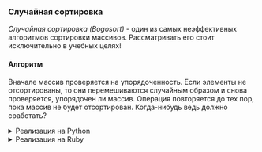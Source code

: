 ### Случайная сортировка

_Случайная сортировка (Bogosort)_ - один из самых неэффективных алгоритмов сортировки массивов. Рассматривать его стоит исключительно в учебных целях!

#### Алгоритм

Вначале массив проверяется на упорядоченность. Если элементы не отсортированы, то они перемешиваются случайным образом и снова проверяется, упорядочен ли массив. Операция повторяется до тех пор, пока массив не будет отсортирован. Когда-нибудь ведь должно сработать?

<details>
<summary>Реализация на Python</summary>

```
import random

# Метод проверки упорядоченности массива
def is_sorted(nums):
    length = len(nums)
    for i in range(0, length - 1):
        if(nums[i] > nums[i + 1]):
            return False
    return True

# Перемешивание массива в случайном порядке
def random_permutation(nums):
    length = len(nums)
    for i in range(0, length):
        rnd = random.randint(0, length - 1)
        # обмен элементов массива
        temp = nums[i]
        nums[i] = nums[rnd]
        nums[rnd] = temp

# Случайная сортировка
def bogo_sort(nums):
    while(not(is_sorted(nums))):
        random_permutation(nums)
    return nums
```

</details>

<details>
<summary>Реализация на Ruby</summary>

```

# Метод проверки упорядоченности массива
def sorted?(nums)
    length = nums.length
    (0..length - 2).each do |i|
      return false if nums[i] > nums[i + 1]
    end
    return true
end
  
# Перемешивание массива в случайном порядке
def random_permutation(nums)
    length = nums.length
    (0..length - 1).each do |i|
      rnd = rand(0..length - 1)
      # обмен элементов массива
      temp = nums[i]
      nums[i] = nums[rnd]
      nums[rnd] = temp
    end
end
  
# Случайная сортировка
def bogo_sort(nums)
    until sorted?(nums)
      random_permutation(nums)
    end
    nums
end

```

</details>
